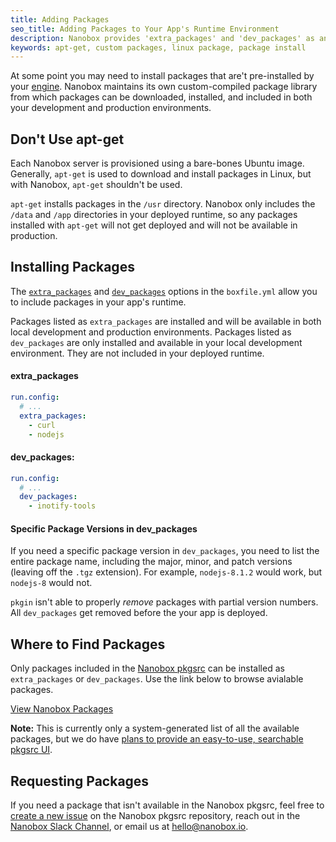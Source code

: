 ```yaml
---
title: Adding Packages
seo_title: Adding Packages to Your App's Runtime Environment
description: Nanobox provides 'extra_packages' and 'dev_packages' as an alternative to 'apt-get' for installing packages in your app's runtime.
keywords: apt-get, custom packages, linux package, package install
---
```


At some point you may need to install packages that are't pre-installed by your [engine](/engines/). Nanobox maintains its own custom-compiled package library from which packages can be downloaded, installed, and included in both your development and production environments.

## Don't Use apt-get
Each Nanobox server is provisioned using a bare-bones Ubuntu image. Generally, `apt-get` is used to download and install packages in Linux, but with Nanobox, `apt-get` shouldn't be used.

`apt-get` installs packages in the `/usr` directory. Nanobox only includes the `/data` and `/app` directories in your deployed runtime, so any packages installed with `apt-get` will not get deployed and will not be available in production.

## Installing Packages
The [`extra_packages`](/boxfile/run-config/#extra-packages) and [`dev_packages`](/boxfile/run-config/#dev-packages) options in the `boxfile.yml` allow you to include packages in your app's runtime.

Packages listed as `extra_packages` are installed and will be available in both local development and production environments. Packages listed as `dev_packages` are only installed and available in your local development environment. They are not included in your deployed runtime.

#### extra_packages
```yaml
run.config:
  # ...
  extra_packages:
    - curl
    - nodejs
```

#### dev_packages:
```yaml
run.config:
  # ...
  dev_packages:
    - inotify-tools
```

#### Specific Package Versions in dev_packages
If you need a specific package version in `dev_packages`, you need to list the entire package name, including the major, minor, and patch versions (leaving off the `.tgz` extension). For example, `nodejs-8.1.2` would work, but `nodejs-8` would not.

`pkgin` isn't able to properly _remove_ packages with partial version numbers. All `dev_packages` get removed before the your app is deployed.

## Where to Find Packages
Only packages included in the [Nanobox pkgsrc](http://packages.nanobox.io/2017/11/base/index.html) can be installed as `extra_packages` or `dev_packages`. Use the link below to browse avialable packages.

<div class="btn">
  <a href="http://packages.nanobox.io/2017/11/base/index.html" target="\_blank">View Nanobox Packages</a>
</div>

**Note:** This is currently only a system-generated list of all the available packages, but we do have <a href="https://trello.com/c/psTicIdk/73-searchable-pkgsrc" target="\_blank">plans to provide an easy-to-use, searchable pkgsrc UI</a>.

## Requesting Packages
If you need a package that isn't available in the Nanobox pkgsrc, feel free to [create a new issue](https://github.com/nanobox-io/nanobox-pkgsrc-base/issues) on the Nanobox pkgsrc repository, reach out in the [Nanobox Slack Channel](https://nanoboxio.slack.com), or email us at [hello@nanobox.io](mailto:hellow@nanobox.io).
